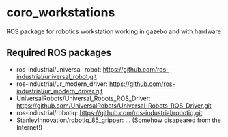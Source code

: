 # coro_workstations
ROS package for robotics workstation working in gazebo and with hardware

## Required ROS packages
- ros-industrial/universal_robot: https://github.com/ros-industrial/universal_robot.git
- ros-industrial/ur_modern_driver: https://github.com/ros-industrial/ur_modern_driver.git
- UniversalRobots/Universal_Robots_ROS_Driver: https://github.com/UniversalRobots/Universal_Robots_ROS_Driver.git
- ros-industrial/robotiq: https://github.com/ros-industrial/robotiq.git
- StanleyInnovation/robotiq_85_gripper: ... (Somehow disapeared from the Internet!)
